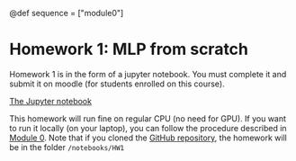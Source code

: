 @def sequence = ["module0"]

# Homework 1: MLP from scratch

Homework 1 is in the form of a jupyter notebook. You must complete it and submit it on moodle (for students enrolled on this course).

[The Jupyter notebook](https://github.com/dataflowr/notebooks/blob/master/HW1/hw1_mlp.ipynb)

This homework will run fine on regular CPU (no need for GPU). If you want to run it locally (on your laptop), you can follow the procedure described in [Module 0](/module0/). Note that if you cloned the [GitHub repository](https://github.com/dataflowr/notebooks), the homework will be in the folder `/notebooks/HW1`
